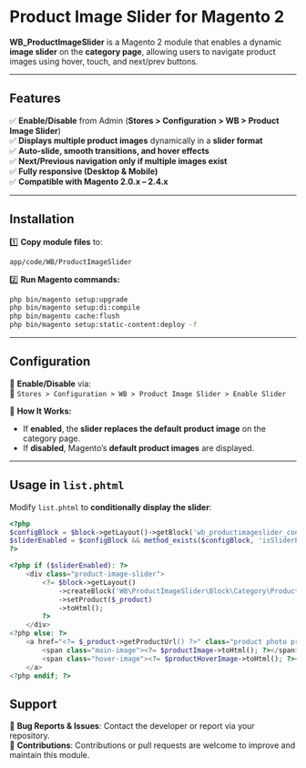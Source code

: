 # **Product Image Slider for Magento 2**  

**WB_ProductImageSlider** is a Magento 2 module that enables a dynamic **image slider** on the **category page**, allowing users to navigate product images using hover, touch, and next/prev buttons.  

---

## **Features**  
✅ **Enable/Disable** from Admin (**Stores > Configuration > WB > Product Image Slider**)  
✅ **Displays multiple product images** dynamically in a **slider format**  
✅ **Auto-slide, smooth transitions, and hover effects**  
✅ **Next/Previous navigation only if multiple images exist**  
✅ **Fully responsive (Desktop & Mobile)**  
✅ **Compatible with Magento 2.0.x – 2.4.x**  

---

## **Installation**  

1️⃣ **Copy module files** to:  
   ```
   app/code/WB/ProductImageSlider
   ```  

2️⃣ **Run Magento commands:**  
   ```bash
   php bin/magento setup:upgrade
   php bin/magento setup:di:compile
   php bin/magento cache:flush
   php bin/magento setup:static-content:deploy -f
   ```  

---

## **Configuration**  

📌 **Enable/Disable** via:  
🔹 `Stores > Configuration > WB > Product Image Slider > Enable Slider`  

📌 **How It Works:**  
- If **enabled**, the **slider replaces the default product image** on the category page.  
- If **disabled**, Magento’s **default product images** are displayed.  

---

## **Usage in `list.phtml`**  

Modify `list.phtml` to **conditionally display the slider**:  

```php
<?php
$configBlock = $block->getLayout()->getBlock('wb_productimageslider_config');
$sliderEnabled = $configBlock && method_exists($configBlock, 'isSliderEnabled') ? $configBlock->isSliderEnabled() : false;
?>

<?php if ($sliderEnabled): ?>
    <div class="product-image-slider">
        <?= $block->getLayout()
            ->createBlock('WB\ProductImageSlider\Block\Category\ProductSlider')
            ->setProduct($_product)
            ->toHtml();
        ?>
    </div>
<?php else: ?>
    <a href="<?= $_product->getProductUrl() ?>" class="product photo product-item-photo">
        <span class="main-image"><?= $productImage->toHtml(); ?></span>
        <span class="hover-image"><?= $productHoverImage->toHtml(); ?></span>
    </a>
<?php endif; ?>
```

## **Support**  

🔹 **Bug Reports & Issues**: Contact the developer or report via your repository.  
🔹 **Contributions**: Contributions or pull requests are welcome to improve and maintain this module.
